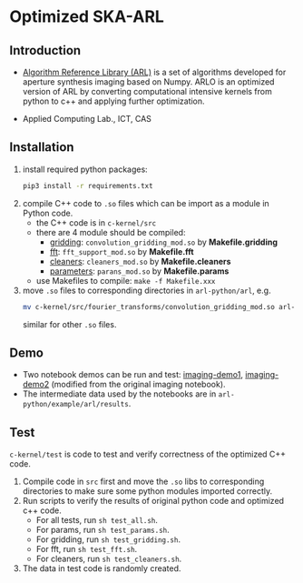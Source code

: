 # Optimized SKA-ARL

## Introduction
- [Algorithm Reference Library (ARL)](https://github.com/SKA-ScienceDataProcessor/algorithm-reference-library)
is a set of algorithms developed for aperture 
synthesis imaging based on Numpy. ARLO is an optimized version of ARL by 
converting computational intensive kernels from python to c++ and applying 
further optimization.

- Applied Computing Lab., ICT, CAS


## Installation
1. install required python packages:
    ```bash
    pip3 install -r requirements.txt 
    ```
2. compile C++ code to `.so` files which can be import as a module in Python code.
    - the C++ code is in `c-kernel/src`
    - there are 4 module should be compiled:
        - [gridding](./c-kernel/src/fourier_transforms): `convolution_gridding_mod.so` by **Makefile.gridding**
        - [fft](./c-kernel/src/fourier_transforms): `fft_support_mod.so` by **Makefile.fft**
        - [cleaners](./c-kernel/src/image): `cleaners_mod.so` by **Makefile.cleaners**
        - [parameters](./c-kernel/src/imaging): `parans_mod.so` by **Makefile.params**
    - use Makefiles to compile: `make -f Makefile.xxx`    
3. move `.so` files to corresponding directories in `arl-python/arl`, e.g.
   ```bash
   mv c-kernel/src/fourier_transforms/convolution_gridding_mod.so arl-python/arl/fourier_transforms
   ```
   similar for other `.so` files.

   
## Demo
- Two notebook demos can be run and test: [imaging-demo1](arl-python/examples/arl/imaging-demo1.ipynb), [imaging-demo2](arl-python/examples/arl/imaging-demo2.ipynb) (modified from the original imaging notebook).
- The intermediate data used by the notebooks are in `arl-python/example/arl/results`.


## Test
`c-kernel/test` is code to test and verify correctness of the optimized C++ code.
1. Compile code in `src` first and move the `.so` libs to corresponding directories to make sure some python modules imported correctly.
2. Run scripts to verify the results of original python code and optimized c++ code.
    - For all tests, run `sh test_all.sh`.
    - For params, run `sh test_params.sh`.
    - For gridding, run `sh test_gridding.sh`.
    - For fft, run `sh test_fft.sh`.  
    - For cleaners, run `sh test_cleaners.sh`.
3. The data in test code is randomly created.

